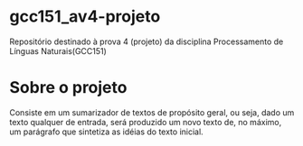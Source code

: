 # gcc151_av4-projeto
Repositório destinado à prova 4 (projeto) da disciplina Processamento de Línguas Naturais(GCC151)

# Sobre o projeto
Consiste em um sumarizador de textos de propósito geral, ou seja, dado um texto qualquer de entrada, será produzido um novo texto de, no máximo, um parágrafo que sintetiza as idéias do texto inicial.
